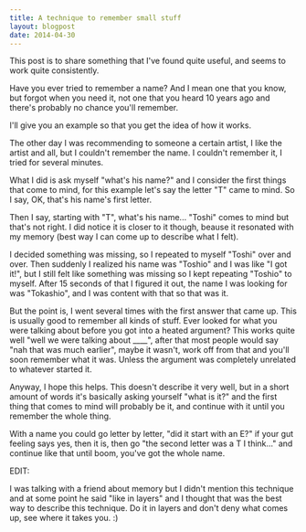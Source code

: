 ```yaml
---
title: A technique to remember small stuff
layout: blogpost
date: 2014-04-30
---
```


This post is to share something that I've found quite useful, and seems to work
quite consistently.

Have you ever tried to remember a name? And I mean one that you know, but forgot
when you need it, not one that you heard 10 years ago and there's probably no
chance you'll remember.

I'll give you an example so that you get the idea of how it works.

The other day I was recommending to someone a certain artist, I like the artist
and all, but I couldn't remember the name. I couldn't remember it, I tried for
several minutes.

What I did is ask myself "what's his name?" and I consider the first things that
come to mind, for this example let's say the letter "T" came to mind.  So I say,
OK, that's his name's first letter.

Then I say, starting with "T", what's his name... "Toshi" comes to mind but
that's not right.  I did notice it is closer to it though, beause it resonated
with my memory (best way I can come up to describe what I felt).

I decided something was missing, so I repeated to myself "Toshi" over and over.
Then suddenly I realized his name was "Toshio" and I was like "I got it!", but
I still felt like something was missing so I kept repeating "Toshio" to myself.
After 15 seconds of that I figured it out, the name I was looking for was
"Tokashio", and I was content with that so that was it.

But the point is, I went several times with the first answer that came up. This
is usually good to remember all kinds of stuff.  Ever looked for what you were
talking about before you got into a heated argument? This works quite well "well
we were talking about ____", after that most people would say "nah that was much
earlier", maybe it wasn't, work off from that and you'll soon remember what it
was.  Unless the argument was completely unrelated to whatever started it.

Anyway, I hope this helps.  This doesn't describe it very well, but in a short
amount of words it's basically asking yourself "what is it?" and the first thing
that comes to mind will probably be it, and continue with it until you remember
the whole thing.

With a name you could go letter by letter, "did it start with an E?" if your gut
feeling says yes, then it is, then go "the second letter was a T I think..." and
continue like that until boom, you've got the whole name.

EDIT:

I was talking with a friend about memory but I didn't mention this
technique and at some point he said "like in layers" and I thought that was the
best way to describe this technique. Do it in layers and don't deny what comes
up, see where it takes you. :)
